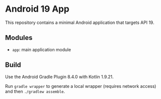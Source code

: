 # Android 19 App

This repository contains a minimal Android application that targets API 19.

## Modules
- `app`: main application module

## Build
Use the Android Gradle Plugin 8.4.0 with Kotlin 1.9.21.

Run `gradle wrapper` to generate a local wrapper (requires network access) and then `./gradlew assemble`.

